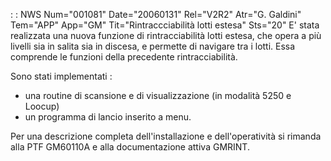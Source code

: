  :  : NWS Num="001081" Date="20060131" Rel="V2R2" Atr="G. Galdini" Tem="APP" App="GM" Tit="Rintraccciabilità lotti estesa" Sts="20"
E' stata realizzata una nuova funzione di rintracciabilità lotti estesa, che opera a più livelli sia
in salita sia in discesa, e permette di navigare tra i lotti.
Essa comprende le funzioni della precedente rintracciabilità.

Sono stati implementati : 
- una routine di scansione e di visualizzazione (in modalità 5250 e Loocup)
- un programma di lancio inserito a menu.

Per una descrizione completa dell'installazione e dell'operatività si rimanda alla PTF GM60110A e alla documentazione attiva GMRINT.
